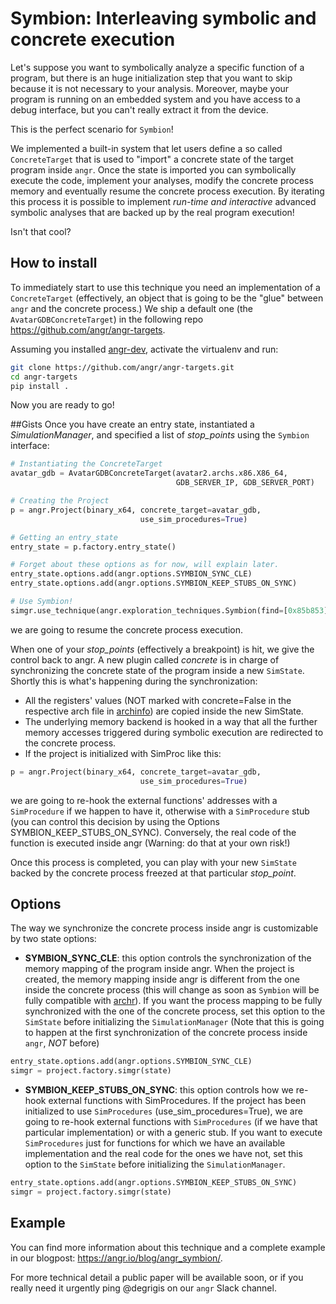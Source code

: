 Symbion: Interleaving symbolic and concrete execution
=================================

Let's suppose you want to symbolically analyze a specific function of a program, but there is an huge initialization step that you want to skip because it is not necessary to your analysis. Moreover, maybe your program is running on an embedded system and you have access to a debug interface, but you can't really extract it from the device.

This is the perfect scenario for `Symbion`!

We implemented a built-in system that let users define a so called `ConcreteTarget` that is used to "import" a concrete state of the target program inside `angr`.
Once the state is imported you can symbolically execute the code, implement your analyses, modify the concrete process memory and eventually resume the concrete process execution. By iterating this process it is possible to implement *run-time and interactive* advanced symbolic analyses that are backed up by the real program execution! 

Isn't that cool?


## How to install
To immediately start to use this technique you need an implementation of a `ConcreteTarget` (effectively, an object that is going to be the "glue" between `angr` and the concrete process.)
We ship a default one (the `AvatarGDBConcreteTarget`) in the following repo https://github.com/angr/angr-targets.

Assuming you installed [angr-dev](https://github.com/angr/angr-dev), activate the virtualenv and run:

```bash
git clone https://github.com/angr/angr-targets.git
cd angr-targets
pip install .
```

Now you are ready to go!

##Gists
Once you have create an entry state, instantiated a *SimulationManager*, and specified a list of *stop_points* using the `Symbion` interface:

```python
# Instantiating the ConcreteTarget
avatar_gdb = AvatarGDBConcreteTarget(avatar2.archs.x86.X86_64,
                                     GDB_SERVER_IP, GDB_SERVER_PORT)

# Creating the Project
p = angr.Project(binary_x64, concrete_target=avatar_gdb,
                             use_sim_procedures=True)

# Getting an entry_state
entry_state = p.factory.entry_state()

# Forget about these options as for now, will explain later.
entry_state.options.add(angr.options.SYMBION_SYNC_CLE)
entry_state.options.add(angr.options.SYMBION_KEEP_STUBS_ON_SYNC)      

# Use Symbion!                                
simgr.use_technique(angr.exploration_techniques.Symbion(find=[0x85b853])
```
 we are going to resume the concrete process execution. 
 
 When one of your *stop_points* (effectively a breakpoint) is hit, we give the control back to angr. A new plugin called *concrete* is in charge of synchronizing the concrete state of the program inside a new `SimState`. Shortly this is what's happening during the synchronization:

* All the registers' values (NOT marked with concrete=False in the respective arch file in [archinfo](https://github.com/angr/archinfo/tree/master/archinfo)) are copied inside the new SimState.
* The underlying memory backend is hooked in a way that all the further memory accesses triggered during symbolic execution are redirected to the concrete process.
* If the project is initialized with SimProc like this:

```python
p = angr.Project(binary_x64, concrete_target=avatar_gdb,
                             use_sim_procedures=True)
```
we are going to re-hook the external functions' addresses with a `SimProcedure` if we happen to have it, otherwise with a `SimProcedure` stub (you can control this decision by using the Options SYMBION_KEEP_STUBS_ON_SYNC). Conversely, the real code of the function is executed inside angr (Warning: do that at your own risk!)

Once this process is completed, you can play with your new `SimState` backed by the concrete process freezed at that particular *stop_point*.

## Options
The way we synchronize the concrete process inside angr is customizable by two state options:

* **SYMBION_SYNC_CLE**: this option controls the synchronization of the memory mapping of the program inside angr. When the project is created, the memory mapping inside angr is different from the one inside the concrete process (this will change as soon as `Symbion` will be fully compatible with [archr](https://github.com/angr/archr)). If you want the process mapping to be fully synchronized with the one of the concrete process, set this option to the `SimState` before initializing the `SimulationManager` (Note that this is going to happen at the first synchronization of the concrete process inside `angr`, *NOT* before)

```python
entry_state.options.add(angr.options.SYMBION_SYNC_CLE)
simgr = project.factory.simgr(state)
```

* **SYMBION_KEEP_STUBS_ON_SYNC**: this option controls how we re-hook external functions with SimProcedures. If the project has been initialized to use `SimProcedures` (use_sim_procedures=True), we are going to re-hook external functions with `SimProcedures` (if we have that particular implementation) or with a generic stub. If you want to execute `SimProcedures` just for functions for which we have an available implementation and the real code for the ones we have not, set this option to the `SimState` before initializing the `SimulationManager`.

```python
entry_state.options.add(angr.options.SYMBION_KEEP_STUBS_ON_SYNC)
simgr = project.factory.simgr(state)
```


## Example
You can find more information about this technique and a complete example in our blogpost: https://angr.io/blog/angr_symbion/.

For more technical detail a public paper will be available soon, or if you really need it urgently ping @degrigis on our `angr` Slack channel.